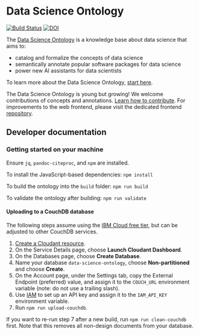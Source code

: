 # Data Science Ontology

[![Build Status](https://github.com/IBM/datascienceontology/workflows/Validate%20and%20publish/badge.svg)](https://github.com/IBM/datascienceontology/actions?query=workflow%3A%22Validate+and+publish%22) [![DOI](https://zenodo.org/badge/DOI/10.5281/zenodo.1401676.svg)](https://doi.org/10.5281/zenodo.1401676)

The [Data Science Ontology](https://www.datascienceontology.org/) is a knowledge
base about data science that aims to:

- catalog and formalize the concepts of data science
- semantically annotate popular software packages for data science
- power new AI assistants for data scientists

To learn more about the Data Science Ontology,
[start here](https://www.datascienceontology.org/help).

The Data Science Ontology is young but growing! We welcome contributions of 
concepts and annotations.
[Learn how to contribute](https://www.datascienceontology.org/help/contribute).
For improvements to the web frontend, please visit the dedicated frontend
[repository](https://github.com/IBM/datascienceontology-frontend).

## Developer documentation

### Getting started on your machine

Ensure `jq`, `pandoc-citeproc`, and `npm` are installed.

To install the JavaScript-based dependencies: `npm install`

To build the ontology into the `build` folder: `npm run build`

To validate the ontology after building: `npm run validate`

#### Uploading to a CouchDB database

The following steps assume using the [IBM Cloud free tier], but can be adjusted
to other CouchDB services.

1. [Create a Cloudant resource](https://cloud.ibm.com/catalog/services/cloudant).
2. On the Service Details page, choose **Launch Cloudant Dashboard**.
3. On the Databases page, choose **Create Database**.
4. Name your database `data-science-ontology`, choose **Non-partitioned** and
   choose **Create**.
5. On the Account page, under the Settings tab, copy the External Endpoint
   (preferred) value, and assign it to the `COUCH_URL` environment variable
   (note: do not use a trailing slash).
6. Use [IAM](https://cloud.ibm.com/docs/iam) to set up an API key and assign it
   to the `IAM_API_KEY` environment variable.
7. Run `npm run upload-couchdb`.

If you want to re-run step 7 after a new build, run `npm run clean-couchdb`
first. Note that this removes all non-design documents from your database.

[IBM Cloud free tier]: https://www.ibm.com/cloud/free/
